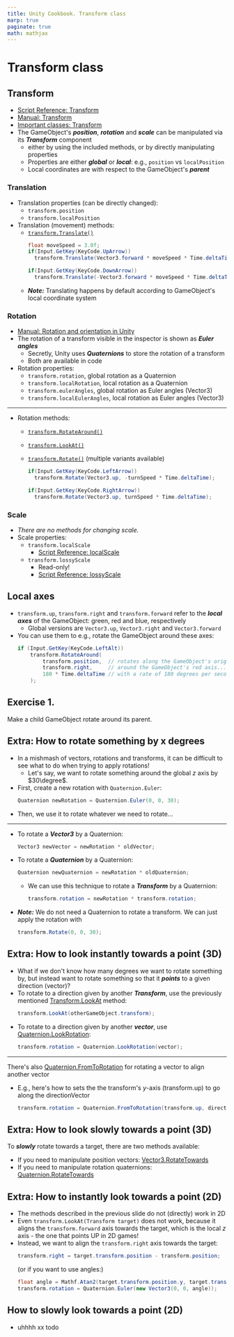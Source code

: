 ```yaml
---
title: Unity Cookbook. Transform class
marp: true
paginate: true
math: mathjax
---
```

<!-- headingDivider: 3 -->
<!-- class: invert -->
# Transform class

## Transform

* [Script Reference: Transform](https://docs.unity3d.com/ScriptReference/Transform.html)
* [Manual: Transform](https://docs.unity3d.com/Manual/class-Transform.html)
* [Important classes: Transform](https://docs.unity3d.com/Manual/ScriptingTransform.html)
* The GameObject's ***position***, ***rotation*** and ***scale*** can be manipulated via its ***Transform*** component
  * either by using the included methods, or by directly manipulating properties
  * Properties are either ***global*** or ***local***: e.g., `position` vs `localPosition`
  * Local coordinates are with respect to the GameObject's ***parent***

### Translation

* Translation properties (can be directly changed):
  * `transform.position`
  * `transform.localPosition`
* Translation (movement) methods:
  * [`transform.Translate()`](https://docs.unity3d.com/ScriptReference/Transform.Translate.html)
    ```c#
    float moveSpeed = 3.0f;
    if(Input.GetKey(KeyCode.UpArrow))
      transform.Translate(Vector3.forward * moveSpeed * Time.deltaTime);

    if(Input.GetKey(KeyCode.DownArrow))
      transform.Translate(-Vector3.forward * moveSpeed * Time.deltaTime);
    ```
  * ***Note:*** Translating happens by default according to GameObject's local coordinate system

### Rotation

* [Manual: Rotation and orientation in Unity](https://docs.unity3d.com/Manual/QuaternionAndEulerRotationsInUnity.html)
* The rotation of a transform visible in the inspector is shown as ***Euler angles***
  * Secretly, Unity uses ***Quaternions*** to store the rotation of a transform
  * Both are available in code
* Rotation properties:
  * `transform.rotation`, global rotation as a Quaternion
  * `transform.localRotation`, local rotation as a Quaternion
  * `transform.eulerAngles`, global rotation as Euler angles (Vector3)
  * `transform.localEulerAngles`, local rotation as Euler angles (Vector3)

---

* Rotation methods:
  * [`transform.RotateAround()`](https://docs.unity3d.com/ScriptReference/Transform.RotateAround.html)
  * [`transform.LookAt()`](https://docs.unity3d.com/ScriptReference/Transform.LookAt.html)
  * [`transform.Rotate()`](https://docs.unity3d.com/ScriptReference/Transform.Rotate.html) (multiple variants available)

    ```c#
    if(Input.GetKey(KeyCode.LeftArrow))
      transform.Rotate(Vector3.up, -turnSpeed * Time.deltaTime);

    if(Input.GetKey(KeyCode.RightArrow))
      transform.Rotate(Vector3.up, turnSpeed * Time.deltaTime);
    ```

### Scale

* *There are no methods for changing scale.*
* Scale properties:
  * `transform.localScale`
    * [Script Reference: localScale](https://docs.unity3d.com/ScriptReference/Transform-localScale.html)
  * `transform.lossyScale`
    * Read-only!
    * [Script Reference: lossyScale](https://docs.unity3d.com/ScriptReference/Transform-lossyScale.html)

## Local axes

* `transform.up`, `transform.right` and `transform.forward` refer to the ***local axes*** of the GameObject: green, red and blue, respectively
  * Global versions are `Vector3.up`, `Vector3.right` and `Vector3.forward` 
* You can use them to e.g., rotate the GameObject around these axes:
    ```c#
    if (Input.GetKey(KeyCode.LeftAlt))
        transform.RotateAround(
            transform.position,  // rotates along the GameObject's origin point...
            transform.right,     // around the GameObject's red axis... 
            180 * Time.deltaTime // with a rate of 180 degrees per second.
        );  
    ```

## Exercise 1.
<!-- _backgroundColor: #29366f -->

Make a child GameObject rotate around its parent.

## Extra: How to rotate something by x degrees
<!-- _backgroundColor: #5d275d -->

* In a mishmash of vectors, rotations and transforms, it can be difficult to see what to do when trying to apply rotations!
  * Let's say, we want to rotate something around the global $z$ axis by $30\degree$.
* First, create a new rotation with `Quaternion.Euler`:
    ```c#
    Quaternion newRotation = Quaternion.Euler(0, 0, 30);
    ```
* Then, we use it to rotate whatever we need to rotate...

---
<!-- _backgroundColor: #5d275d -->

* To rotate a ***Vector3*** by a Quaternion:
    ```c#
    Vector3 newVector = newRotation * oldVector; 
    ```
* To rotate a ***Quaternion*** by a Quaternion:
    ```c#
    Quaternion newQuaternion = newRotation * oldQuaternion;
    ```
  * We can use this technique to rotate a ***Transform*** by a Quaternion:
      ```c#
      transform.rotation = newRotation * transform.rotation;
      ```
* ***Note:*** We do not need a Quaternion to rotate a transform. We can just apply the rotation with
  ```c#
  transform.Rotate(0, 0, 30);
  ```

## Extra: How to look instantly towards a point (3D)
<!-- _backgroundColor: #5d275d -->

* What if we don't know how many degrees we want to rotate something by, but instead want to rotate something so that it ***points*** to a given direction (vector)?
* To rotate to a direction given by another ***Transform***, use the previously mentioned [Transform.LookAt](https://docs.unity3d.com/ScriptReference/Transform.LookAt.html) method:
  ```c#
  transform.LookAt(otherGameObject.transform);
  ```
* To rotate to a direction given by another ***vector***, use [Quaternion.LookRotation](https://docs.unity3d.com/ScriptReference/Quaternion.LookRotation.html):
  ```c#
  transform.rotation = Quaternion.LookRotation(vector);
  ```

---
<!-- _backgroundColor: #5d275d -->

 There's also [Quaternion.FromToRotation](https://docs.unity3d.com/ScriptReference/Quaternion.FromToRotation.html) for rotating a vector to align another vector
* E.g., here's how to sets the the transform's $y$-axis (transform.up) to go along the directionVector
  ```c#
  transform.rotation = Quaternion.FromToRotation(transform.up, directionVector);
  ```

## Extra: How to look slowly towards a point (3D)
<!-- _backgroundColor: #5d275d -->

To ***slowly*** rotate towards a target, there are two methods available:
  * If you need to manipulate position vectors: [Vector3.RotateTowards](https://docs.unity3d.com/ScriptReference/Vector3.RotateTowards.html)
  * If you need to manipulate rotation quaternions: [Quaternion.RotateTowards](https://docs.unity3d.com/ScriptReference/Quaternion.RotateTowards.html)
<!-- _footer: "https://forum.unity.com/threads/look-rotation-2d-equivalent.611044/" -->

## Extra: How to instantly look towards a point (2D)
<!-- _backgroundColor: #5d275d -->

* The methods described in the previous slide do not (directly) work in 2D
* Even `transform.LookAt(Transform target)` does not work, because it aligns the `transform.forward` axis towards the target, which is the local $z$ axis - the one that points UP in 2D games!
* Instead, we want to align the `transform.right` axis towards the target:
  ```c#
  transform.right = target.transform.position - transform.position;
  ```
  (or if you want to use angles:)
  ```c#
  float angle = Mathf.Atan2(target.transform.position.y, target.transform.position.x) * Mathf.Rad2Deg;
  transform.rotation = Quaternion.Euler(new Vector3(0, 0, angle));
  ```

## How to slowly look towards a point (2D)
<!-- _backgroundColor: #5d275d -->

* uhhhh xx todo